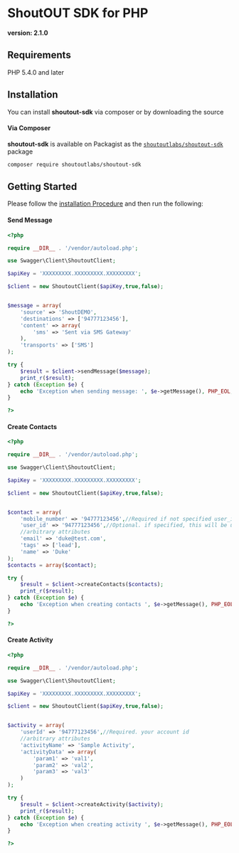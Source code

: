 # ShoutOUT SDK for PHP
__version: 2.1.0__

## Requirements

PHP 5.4.0 and later

## Installation

You can install **shoutout-sdk** via composer or by downloading the source

#### Via Composer

**shoutout-sdk** is available on Packagist as the
[`shoutoutlabs/shoutout-sdk`](https://packagist.org/packages/shoutoutlabs/shoutout-sdk) package

```sh
composer require shoutoutlabs/shoutout-sdk
```

## Getting Started

Please follow the [installation Procedure](#installation) and then run the following:

#### Send Message

```php
<?php

require __DIR__ . '/vendor/autoload.php';

use Swagger\Client\ShoutoutClient;

$apiKey = 'XXXXXXXXX.XXXXXXXXX.XXXXXXXXX';

$client = new ShoutoutClient($apiKey,true,false);


$message = array(
    'source' => 'ShoutDEMO',
    'destinations' => ['94777123456'],
    'content' => array(
        'sms' => 'Sent via SMS Gateway'
    ),
    'transports' => ['SMS']
);

try {
    $result = $client->sendMessage($message);
    print_r($result);
} catch (Exception $e) {
    echo 'Exception when sending message: ', $e->getMessage(), PHP_EOL;
}

?>
```

#### Create Contacts

```php
<?php

require __DIR__ . '/vendor/autoload.php';

use Swagger\Client\ShoutoutClient;

$apiKey = 'XXXXXXXXX.XXXXXXXXX.XXXXXXXXX';

$client = new ShoutoutClient($apiKey,true,false);


$contact = array(
    'mobile_number' => '94777123456',//Required if not specified user_id
    'user_id' => '94777123456',//Optional. if specified, this will be used to generate the contact id, otherwise mobile_number will be used to generate contact id
    //arbitrary attributes
    'email' => 'duke@test.com',
    'tags' => ['lead'],
    'name' => 'Duke'
);
$contacts = array($contact);

try {
    $result = $client->createContacts($contacts);
    print_r($result);
} catch (Exception $e) {
    echo 'Exception when creating contacts ', $e->getMessage(), PHP_EOL;
}

?>
```

#### Create Activity

```php
<?php

require __DIR__ . '/vendor/autoload.php';

use Swagger\Client\ShoutoutClient;

$apiKey = 'XXXXXXXXX.XXXXXXXXX.XXXXXXXXX';

$client = new ShoutoutClient($apiKey,true,false);


$activity = array(
    'userId' => '94777123456',//Required. your account id
    //arbitrary attributes
    'activityName' => 'Sample Activity',
    'activityData' => array(
        'param1' => 'val1',
        'param2' => 'val2',
        'param3' => 'val3'
    )
);

try {
    $result = $client->createActivity($activity);
    print_r($result);
} catch (Exception $e) {
    echo 'Exception when creating activity ', $e->getMessage(), PHP_EOL;
}

?>
```